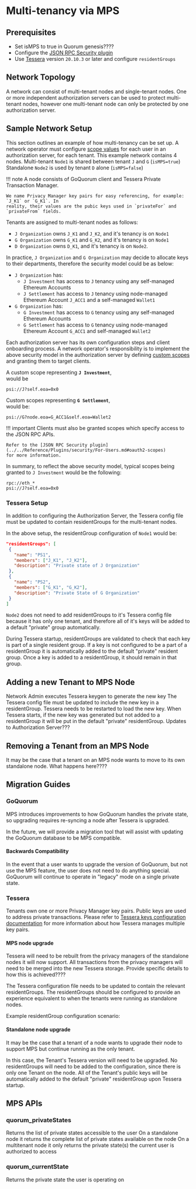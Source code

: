 # Multi-tenancy via MPS

## Prerequisites

* Set isMPS to true in Quorum genesis????
* Configure the [JSON RPC Security plugin](JSON-RPC-API-Security.md#configuration)
* Use [Tessera] version `20.10.3` or later and configure `residentGroups`

## Network Topology

A network can consist of multi-tenant nodes and single-tenant nodes. One or more independent
authorization servers can be used to protect multi-tenant nodes, however one multi-tenant node can
only be protected by one authorization server.

## Sample Network Setup

This section outlines an example of how multi-tenancy can be set up. A network operator must
configure [scope values] for each user in an authorization server, for each tenant.
This example network contains 4 nodes.
Multi-tenant `Node1` is shared between tenant `J` and `G` (`isMPS=true`)
Standalone `Node2` is used by tenant `D` alone (`isMPS=false`)

!!! note
    A node consists of GoQuorum client and Tessera Private Transaction Manager.

    We name Privacy Manager key pairs for easy referencing, for example: `J_K1` or `G_K1`. In
    reality, their values are the pubic keys used in `privateFor` and `privateFrom` fields.
    

Tenants are assigned to multi-tenant nodes as follows:

* `J Organization` owns `J_K1` and `J_K2`, and it's tenancy is on `Node1`
* `G Organization` owns `G_K1` and `G_K2`, and it's tenancy is on `Node1`
* `D Organization` owns `D_K1`, and it's tenancy is on `Node2`.

In practice, `J Organization` and `G Organization` may decide to allocate keys to
their departments, therefore the security model could be as below:

* `J Organization` has:
    * `J Investment` has access to `J` tenancy using any self-managed Ethereum Accounts
    * `J Settlement` has access to `J` tenancy using node-managed Ethereum Account `J_ACC1` and a self-managed `Wallet1`
* `G Organization` has:
    * `G Investment` has access to `G` tenancy using any self-managed Ethereum Accounts
    * `G Settlement` has access to `G` tenancy using node-managed Ethereum Account `G_ACC1` and self-managed `Wallet2`

Each authorization server has its own configuration steps and client onboarding process.
A network operator's responsibility is to implement the above security model in the authorization
server by defining [custom scopes] and
granting them to target clients.

A custom scope representing __`J Investment`__,  
would be

```text
psi://J?self.eoa=0x0
```

Custom scopes representing __`G Settlement`__,  
would be:

```text
psi://G?node.eoa=G_ACC1&self.eoa=Wallet2
```

!!! important
    Clients must also be granted scopes which specify access to the JSON RPC APIs.

    Refer to the [JSON RPC Security plugin](../../Reference/Plugins/security/For-Users.md#oauth2-scopes)
    for more information.

In summary, to reflect the above security model, typical scopes being granted to `J Investment`
would be the following:

```text
rpc://eth_*
psi://J?self.eoa=0x0
```

### Tessera Setup

In addition to configuring the Authorization Server, the Tessera config file must be updated to contain residentGroups for the multi-tenant nodes.

In the above setup, the residentGroup configuration of `Node1` would be:

``` json
"residentGroups": [
 {
   "name": "PS1",
   "members": ["J_K1", "J_K2"],
   "description": "Private state of J Organization"
 },
 {
   "name": "PS2",
   "members": ["G_K1", "G_K2"],
   "description": "Private State of G Organization"
 }
]
```

`Node2` does not need to add residentGroups to it's Tessera config file because it has only one tenant, and therefore all of it's keys will be added to a default "private" group automatically.

During Tessera startup, residentGroups are validated to check that each key is part of a single resident group.
If a key is not configured to be a part of a residentGroup it is automatically added to the default "private" resident group.
Once a key is added to a residentGroup, it should remain in that group.

## Adding a new Tenant to MPS Node

Network Admin executes Tessera keygen to generate the new key
The Tessera config file must be updated to include the new key in a residentGroup.
Tessera needs to be restarted to load the new key. When Tessera starts, if the new key was generated but not added to a residentGroup it will be put in the default "private" residentGroup.
Updates to Authorization Server???

## Removing a Tenant from an MPS Node

It may be the case that a tenant on an MPS node wants to move to its own standalone node. What happens here????

## Migration Guides

### GoQuorum

MPS introduces improvements to how GoQuorum handles the private state, so upgrading requires re-syncing a node after Tessera is upgraded.

In the future, we will provide a migration tool that will assist with updating the GoQuorum database to be MPS compatible.

#### Backwards Compatibility

In the event that a user wants to upgrade the version of GoQuorum, but not use the MPS feature, the user does not need to do anything special.  GoQuorum will continue to operate in "legacy" mode on a single private state.

### Tessera

Tenants own one or more Privacy Manager key pairs. Public keys are used to address private transactions.
Please refer to [Tessera keys configuration documentation](https://docs.tessera.consensys.net/en/stable/HowTo/Configure/Keys/)
for more information about how Tessera manages multiple key pairs.

#### MPS node upgrade

Tessera will need to be rebuilt from the privacy managers of the standalone nodes it will now support. All transactions from the privacy managers will need to be merged into the new Tessera storage. Provide specific details to how this is achieved????

The Tessera configuration file needs to be updated to contain the relevant residentGroups. The residentGroups should be configured to provide an experience equivalent to when the tenants were running as standalone nodes.

Example residentGroup configuration scenario:

#### Standalone node upgrade

It may be the case that a tenant of a node wants to upgrade their node to support MPS but continue running as the only tenant.

In this case, the Tenant's Tessera version will need to be upgraded. No residentGroups will need to be added to the configuration, since there is only one Tenant on the node. All of the Tenant's public keys will be automatically added to the default "private" residentGroup upon Tessera startup.

## MPS APIs

### quorum_privateStates

Returns the list of private states accessible to the user
On a standalone node it returns the complete list of private states available on the node
On a multitenant node it only returns the private state(s) the current user is authorized to access

### quorum_currentState

Returns the private state the user is operating on


<!--links-->
[scope values]: ../../Concepts/MultiplePrivateStates/Overview.md#access-token-scope
[custom scopes]: ../../Concepts/MultiplePrivateStates/Overview.md#access-token-scope
[Tessera]: https://docs.tessera.consensys.net/en/stable/
